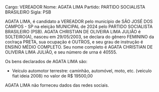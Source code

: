Cargo: VEREADOR
Nome: AGATA LIMA
Partido: PARTIDO SOCIALISTA BRASILEIRO
Sigla: PSB

AGATA LIMA, é candidato a VEREADOR pelo município de SÃO JOSÉ DOS CAMPOS - SP na eleição MUNICIPAL de 2024 pelo PARTIDO SOCIALISTA BRASILEIRO (PSB).
AGATA CHRISTIAN DE OLIVEIRA LIMA JULIÃO é SOLTEIRO(A), nasceu em 29/05/2003, se declara do gênero FEMININO da cor/raça PRETA, sua ocupação é OUTROS, e seu grau de instrução é ENSINO MÉDIO COMPLETO.
Seu nome completo é AGATA CHRISTIAN DE OLIVEIRA LIMA JULIÃO, e seu número de urna é 40555.

Os bens declarados de AGATA LIMA são: 
- Veículo automotor terrestre: caminhão, automóvel, moto, etc. (veiculo fiat ideia 2008) no valor de R$ 19500,00

AGATA LIMA não forneceu dados das redes sociais.